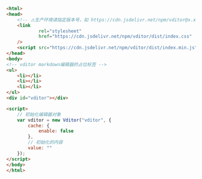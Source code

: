 
<BlogInfo id="570" title="13.markdown编辑器" author="白日梦想猿" pv=0 read_times=0 pre_cost_time=0分30秒 category="vue学习" tag_list="['vue学习']" create_time="2023.01.04 23:08:13" update_time="2023.01.04 23:21:11" />

```html
<html>
<head>
    <!-- ⚠️生产环境请指定版本号，如 https://cdn.jsdelivr.net/npm/vditor@x.x.x/dist... -->
    <link
            rel="stylesheet"
            href="https://cdn.jsdelivr.net/npm/vditor/dist/index.css"
    />
    <script src="https://cdn.jsdelivr.net/npm/vditor/dist/index.min.js"></script>
</head>
<body>
<!-- vditor markdown编辑器的占位标签 -->
<ul>
    <li></li>
    <li></li>
    <li></li>
</ul>
<div id="vditor"></div>

<script>
    // 初始化编辑器对象
    var vditor = new Vditor("vditor", {
        cache: {
            enable: false
        },
        // 初始化的内容
        value: ""
    });
</script>
</body>
</html>

```
